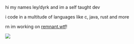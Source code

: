 hi my names ley/dyrk and im a self taught dev

i code in a multitude of languages like c, java, rust and more
 
rn im working on [remnant.wtf](https://remnant.wtf/)!

![](https://github-readme-stats.vercel.app/api/top-langs/?username=dyrkuwu&layout=compact&theme=swift)
